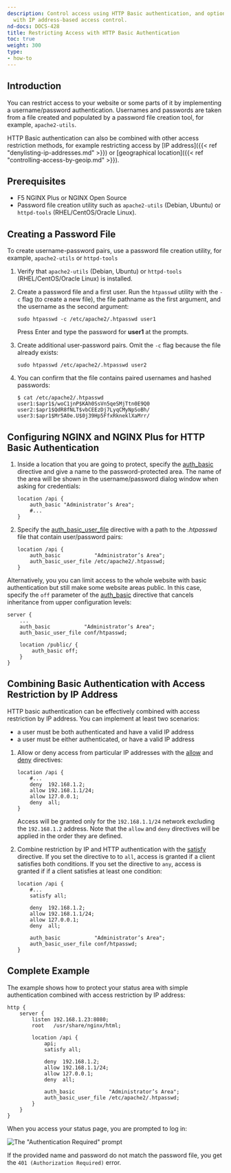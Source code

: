 ```yaml
---
description: Control access using HTTP Basic authentication, and optionally in combination
  with IP address-based access control.
nd-docs: DOCS-428
title: Restricting Access with HTTP Basic Authentication
toc: true
weight: 300
type:
- how-to
---
```


<span id="intro"></span>
## Introduction

You can restrict access to your website or some parts of it by implementing a username/password authentication. Usernames and passwords are taken from a file created and populated by a password file creation tool, for example, <span style="white-space: nowrap;">`apache2-utils`</span>.

HTTP Basic authentication can also be combined with other access restriction methods, for example restricting access by [IP address]({{< ref "denylisting-ip-addresses.md" >}}) or [geographical location]({{< ref "controlling-access-by-geoip.md" >}}).

<span id="prereq"></span>
## Prerequisites

- F5 NGINX Plus or NGINX Open Source
- Password file creation utility such as <span style="white-space: nowrap;">`apache2-utils`</span> (Debian, Ubuntu) or <span style="white-space: nowrap;">`httpd-tools`</span> (RHEL/CentOS/Oracle Linux).

<span id="pass"></span>
## Creating a Password File

To create username-password pairs, use a password file creation utility, for example, <span style="white-space: nowrap;">`apache2-utils`</span> or <span style="white-space: nowrap;">`httpd-tools`</span>

1. Verify that <span style="white-space: nowrap;">`apache2-utils`</span> (Debian, Ubuntu) or <span style="white-space: nowrap;">`httpd-tools`</span> (RHEL/CentOS/Oracle Linux) is installed.
2. Create a password file and a first user. Run the `htpasswd` utility with the <span style="white-space: nowrap;">`-c`</span> flag (to create a new file), the file pathname as the first argument, and the username as the second argument:

    ```shell
    sudo htpasswd -c /etc/apache2/.htpasswd user1
    ```

    Press Enter and type the password for **user1** at the prompts.

3. Create additional user-password pairs. Omit the <span style="white-space: nowrap;">`-c`</span> flag because the file already exists:

    ```shell
    sudo htpasswd /etc/apache2/.htpasswd user2
    ```

4. You can confirm that the file contains paired usernames and hashed passwords:

    ```shell
    $ cat /etc/apache2/.htpasswd
    user1:$apr1$/woC1jnP$KAh0SsVn5qeSMjTtn0E9Q0
    user2:$apr1$QdR8fNLT$vbCEEzDj7LyqCMyNpSoBh/
    user3:$apr1$Mr5A0e.U$0j39Hp5FfxRkneklXaMrr/
    ```

<span id="config"></span>
## Configuring NGINX and NGINX Plus for HTTP Basic Authentication

1. Inside a location that you are going to protect, specify the [auth_basic](https://nginx.org/en/docs/http/ngx_http_auth_basic_module.html#auth_basic) directive and give a name to the password-protected area. The name of the area will be shown in the username/password dialog window when asking for credentials:

    ```nginx
    location /api {
        auth_basic "Administrator’s Area";
        #...
    }
    ```

2. Specify the [auth_basic_user_file](https://nginx.org/en/docs/http/ngx_http_auth_basic_module.html#auth_basic_user_file) directive with a path to the _.htpasswd_ file that contain user/password pairs:

    ```nginx
    location /api {
        auth_basic           "Administrator’s Area";
        auth_basic_user_file /etc/apache2/.htpasswd;
    }
    ```

Alternatively, you you can limit access to the whole website with basic authentication but still make some website areas public. In this case, specify the `off` parameter of the [auth_basic](https://nginx.org/en/docs/http/ngx_http_auth_basic_module.html#auth_basic) directive that cancels inheritance from upper configuration levels:

```nginx
server {
    ...
    auth_basic           "Administrator’s Area";
    auth_basic_user_file conf/htpasswd;

    location /public/ {
        auth_basic off;
    }
}
```

<span id="combine"></span>
## Combining Basic Authentication with Access Restriction by IP Address

HTTP basic authentication can be effectively combined with access restriction by IP address. You can implement at least two scenarios:

- a user must be both authenticated and have a valid IP address
- a user must be either authenticated, or have a valid IP address

1. Allow or deny access from particular IP addresses with the [allow](https://nginx.org/en/docs/http/ngx_http_access_module.html#allow) and [deny](https://nginx.org/en/docs/http/ngx_http_access_module.html#deny) directives:

    ```nginx
    location /api {
        #...
        deny  192.168.1.2;
        allow 192.168.1.1/24;
        allow 127.0.0.1;
        deny  all;
    }
    ```

    Access will be granted only for the `192.168.1.1/24` network excluding the `192.168.1.2` address. Note that the `allow` and `deny` directives will be applied in the order they are defined.

2. Combine restriction by IP and HTTP authentication with the [satisfy](https://nginx.org/en/docs/http/ngx_http_core_module.html#satisfy) directive.
    If you set the directive to to `all`, access is granted if a client satisfies both conditions. If you set the directive to `any`, access is granted if if a client satisfies at least one condition:

    ```nginx
    location /api {
        #...
        satisfy all;

        deny  192.168.1.2;
        allow 192.168.1.1/24;
        allow 127.0.0.1;
        deny  all;

        auth_basic           "Administrator’s Area";
        auth_basic_user_file conf/htpasswd;
    }
    ```

<span id="example"></span>
## Complete Example

The example shows how to protect your status area with simple authentication combined with access restriction by IP address:

```nginx
http {
    server {
        listen 192.168.1.23:8080;
        root   /usr/share/nginx/html;

        location /api {
            api;
            satisfy all;

            deny  192.168.1.2;
            allow 192.168.1.1/24;
            allow 127.0.0.1;
            deny  all;

            auth_basic           "Administrator’s Area";
            auth_basic_user_file /etc/apache2/.htpasswd;
        }
    }
}
```

When you access your status page, you are prompted to log in:

![The "Authentication Required" prompt](/nginx/images/auth-required.png)

If the provided name and password do not match the password file, you get the `401 (Authorization Required)` error.
